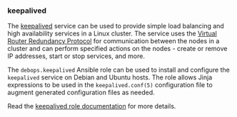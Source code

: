 ### keepalived

The [keepalived](https://keepalived.org/) service can be used to provide
simple load balancing and high availability services in a Linux cluster.
The service uses the [Virtual Router Redundancy
Protocol](https://en.wikipedia.org/wiki/Virtual_Router_Redundancy_Protocol)
for communication between the nodes in a cluster and can perform
specified actions on the nodes - create or remove IP addresses, start or
stop services, and more.

The `debops.keepalived` Ansible role can be used to install and
configure the `keepalived` service on Debian and Ubuntu hosts. The role
allows Jinja expressions to be used in the `keepalived.conf(5)`
configuration file to augment generated configuration files as needed.

Read the [keepalived role documentation](https://docs.debops.org/en/HEAD/ansible/roles/keepalived/) for more details.
